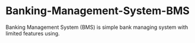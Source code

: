 # Banking-Management-System-BMS
Banking Management System (BMS) is simple bank managing system with limited features using.
